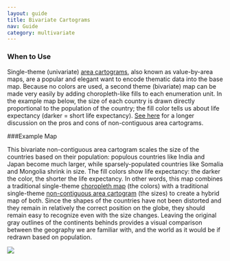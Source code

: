 ```yaml
---
layout: guide
title: Bivariate Cartograms
nav: Guide
category: multivariate
---
```


### When to Use

Single-theme (univariate) [area cartograms](../cartograms), also known as value-by-area maps, are a popular and elegant want to encode thematic data into the base map. Because no colors are used, a second theme (bivariate) map can be made very easily by adding choropleth-like fills to each enumeration unit. In the example map below, the size of each country is drawn directly proportional to the population of the country; the fill color tells us about life expectancy (darker = short life expectancy). [See here](../cartograms) for a longer discussion on the pros and cons of non-contiguous area cartograms.

###Example Map

This bivariate non-contiguous area cartogram scales the size of the countries based on their population: populous countries like India and Japan become much larger, while sparsely-populated countries like Somalia and Mongolia shrink in size. The fill colors show life expectancy: the darker the color, the shorter the life expectancy. In other words, this map combines a traditional single-theme [choropleth map](../choropleth) (the colors) with a traditional single-theme [non-contiguous area cartogram](../cartograms) (the sizes) to create a hybrid map of both. Since the shapes of the countries have not been distorted and they remain in relatively the correct position on the globe, they should remain easy to recognize even with the size changes. Leaving the original gray outlines of the continents behinds provides a visual comparison between the geography we are familiar with, and the world as it would be if redrawn based on population.

![]({{site.baseurl}}/guide/images/bivar_cartogram_map.jpg)